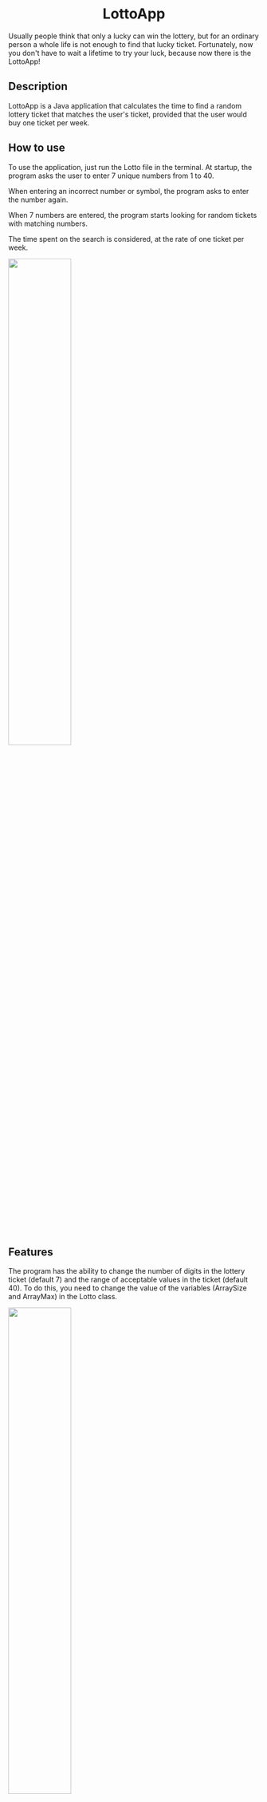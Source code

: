 <h1 align="center">LottoApp</h1>

Usually people think that only a lucky can win the lottery, but for an ordinary person a whole life is not enough to find that lucky ticket.
Fortunately, now you don't have to wait a lifetime to try your luck, because now there is the LottoApp!

## Description

LottoApp is a Java application that calculates the time to find a random lottery ticket that matches the user's ticket, provided that the user would buy one ticket per week.

## How to use
To use the application, just run the Lotto file in the terminal.
At startup, the program asks the user to enter 7 unique numbers from 1 to 40.

When entering an incorrect number or symbol, the program asks to enter the number again.

When 7 numbers are entered, the program starts looking for random tickets with matching numbers.

The time spent on the search is considered, at the rate of one ticket per week.

<img src="http://g.recordit.co/LCkTjdG7mQ.gif" width="50%"></p>

## Features

The program has the ability to change the number of digits in the lottery ticket (default 7) and the range of acceptable values in the ticket (default 40).
To do this, you need to change the value of the variables (ArraySize and ArrayMax) in the Lotto class.

<img src="https://i.ibb.co/28vPWHs/example.png" width="50%"></p>

## License

Lottoapp is a free distribution application made by Artem Tolpa.
